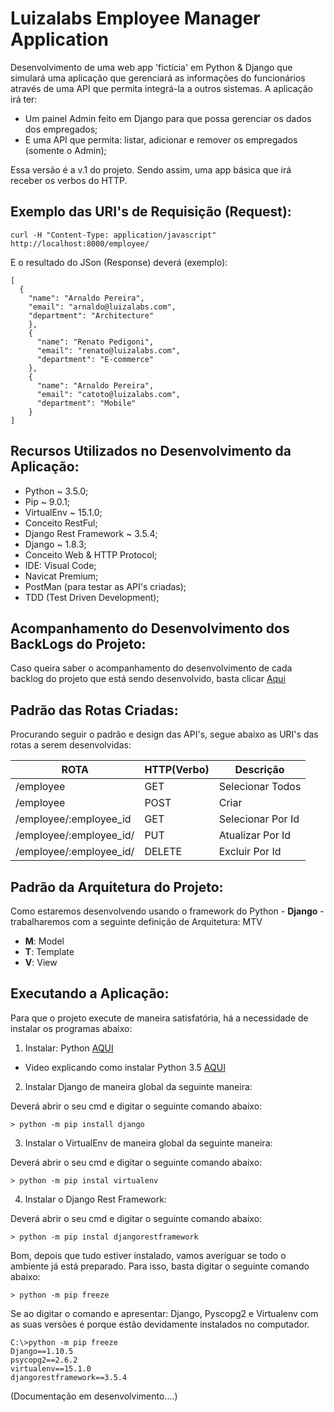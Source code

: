 # Luizalabs Employee Manager Application 

Desenvolvimento de uma web app 'fictícia' em Python & Django que simulará uma aplicação que gerenciará as informações do funcionários através de uma API que permita integrá-la a outros sistemas. 
A aplicação irá ter: 

* Um painel Admin feito em Django para que possa gerenciar os dados dos empregados;
* E uma API que permita: listar, adicionar e remover os empregados (somente o Admin);

Essa versão é a v.1 do projeto. Sendo assim, uma app básica que irá receber os verbos do HTTP.

## Exemplo das URI's de Requisição (Request):

```
curl -H "Content-Type: application/javascript" http://localhost:8000/employee/

```

E o resultado do JSon (Response) deverá (exemplo):

```
[
  {
    "name": "Arnaldo Pereira",
    "email": "arnaldo@luizalabs.com",
    "department": "Architecture"
    },
    {
      "name": "Renato Pedigoni",
      "email": "renato@luizalabs.com",
      "department": "E-commerce"
    },
    {
      "name": "Arnaldo Pereira",
      "email": "catoto@luizalabs.com",
      "department": "Mobile"
    }
]

```

## Recursos Utilizados no Desenvolvimento da Aplicação:

- Python ~ 3.5.0;
- Pip ~ 9.0.1;
- VirtualEnv ~ 15.1.0;
- Conceito RestFul;
- Django Rest Framework ~ 3.5.4;
- Django ~ 1.8.3;
- Conceito Web & HTTP Protocol;
- IDE: Visual Code;
- Navicat Premium;
- PostMan (para testar as API's criadas);
- TDD (Test Driven Development);

## Acompanhamento do Desenvolvimento dos BackLogs do Projeto:

Caso queira saber o acompanhamento do desenvolvimento de cada backlog do projeto que está sendo
desenvolvido, basta clicar [Aqui](https://trello.com/b/p7vkH4Bs/desafio-luizalabs-employee-manager-application)

## Padrão das Rotas Criadas: 

Procurando seguir o padrão e design das API's, segue abaixo as URI's das rotas a serem desenvolvidas:

 ROTA                      |     HTTP(Verbo)   |      Descrição        | 
-------------------------  | ----------------- | --------------------- | 
/employee                  |       GET         | Selecionar Todos      | 
/employee                  |       POST        | Criar                 | 
/employee/:employee_id     |       GET         | Selecionar Por Id     | 
/employee/:employee_id/    |       PUT         | Atualizar Por Id      |    
/employee/:employee_id/    |       DELETE      | Excluir Por Id        |


## Padrão da Arquitetura do Projeto:

Como estaremos desenvolvendo usando o framework do Python - **Django** - trabalharemos com a seguinte definição de Arquitetura: MTV

- **M**: Model
- **T**: Template
- **V**: View

## Executando a Aplicação:

Para que o projeto execute de maneira satisfatória, há a necessidade de instalar os programas abaixo:

1) Instalar: Python [AQUI](https://www.python.org/downloads/)
  - Video explicando como instalar Python 3.5 [AQUI](https://www.youtube.com/watch?v=YdNiifNwt_M)

2) Instalar Django de maneira global da seguinte maneira:
  
Deverá abrir o seu cmd e digitar o seguinte comando abaixo:

```
> python -m pip install django 

```

3) Instalar o VirtualEnv de maneira global da seguinte maneira:

Deverá abrir o seu cmd e digitar o seguinte comando abaixo:

```
> python -m pip instal virtualenv

```

4) Instalar o Django Rest Framework:

Deverá abrir o seu cmd e digitar o seguinte comando abaixo:

```
> python -m pip instal djangorestframework

```

Bom, depois que tudo estiver instalado, vamos averiguar se todo o ambiente já está preparado. Para isso, basta digitar o seguinte comando abaixo:

```
> python -m pip freeze

```

Se ao digitar o comando e apresentar: Django, Pyscopg2 e Virtualenv com as suas versões é porque estão devidamente instalados no computador.

```
C:\>python -m pip freeze
Django==1.10.5
psycopg2==2.6.2
virtualenv==15.1.0
djangorestframework==3.5.4

```

(Documentação em desenvolvimento....)